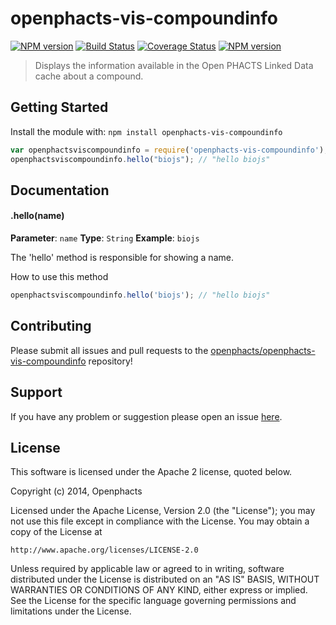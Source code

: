 # openphacts-vis-compoundinfo

[![NPM version](http://img.shields.io/npm/v/openphacts-vis-compoundinfo.svg)](https://www.npmjs.org/package/openphacts-vis-compoundinfo)
[![Build Status](https://secure.travis-ci.org/openphacts/openphacts-vis-compoundinfo.png?branch=master)](http://travis-ci.org/openphacts/openphacts-vis-compoundinfo)
[![Coverage Status](https://img.shields.io/coveralls/openphacts/openphacts-vis-compoundinfo.svg)](https://coveralls.io/r/openphacts/openphacts-vis-compoundinfo)
[![NPM version](https://badge-me.herokuapp.com/api/npm/openphacts-vis-compoundinfo.png)](http://badges.enytc.com/for/npm/openphacts-vis-compoundinfo) 

> Displays the information available in the Open PHACTS Linked Data cache about a compound.

## Getting Started
Install the module with: `npm install openphacts-vis-compoundinfo`

```javascript
var openphactsviscompoundinfo = require('openphacts-vis-compoundinfo');
openphactsviscompoundinfo.hello("biojs"); // "hello biojs"
```

## Documentation

#### .hello(name)

**Parameter**: `name`
**Type**: `String`
**Example**: `biojs`

The 'hello' method is responsible for showing a name.

How to use this method

```javascript
openphactsviscompoundinfo.hello('biojs'); // "hello biojs"
```

## Contributing

Please submit all issues and pull requests to the [openphacts/openphacts-vis-compoundinfo](http://github.com/openphacts/openphacts-vis-compoundinfo) repository!

## Support
If you have any problem or suggestion please open an issue [here](https://github.com/openphacts/openphacts-vis-compoundinfo/issues).

## License 


This software is licensed under the Apache 2 license, quoted below.

Copyright (c) 2014, Openphacts

Licensed under the Apache License, Version 2.0 (the "License"); you may not
use this file except in compliance with the License. You may obtain a copy of
the License at

    http://www.apache.org/licenses/LICENSE-2.0

Unless required by applicable law or agreed to in writing, software
distributed under the License is distributed on an "AS IS" BASIS, WITHOUT
WARRANTIES OR CONDITIONS OF ANY KIND, either express or implied. See the
License for the specific language governing permissions and limitations under
the License.
